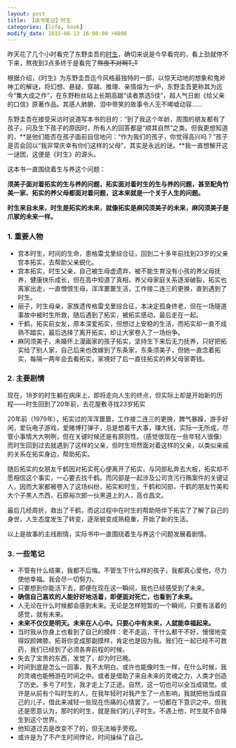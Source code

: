 ```yaml
---
layout: post
title: 【读书笔记】时生
categories: [life, book]
modify_date: 2015-06-13 16:00:00 +0800
---
```


昨天花了几个小时看完了东野圭吾的[时生](http://book.douban.com/subject/4152754/)，确切来说是今早看完的，看上劲就停不下来，熬夜到3点多终于是看完了~~熬夜不对啊T_T~~

根据介绍，《时生》为东野圭吾迄今风格最独特的一部，以惊天动地的想象和鬼斧神工的解谜，将幻想、悬疑、穿越、推理、亲情熔为一炉，东野圭吾更称其为迄今“集大成之作”，在东野粉丝站上长期高踞“读者票选5佳”，超人气日剧《给父亲的口信》原著作品。其感人肺腑、泪中带笑的故事令人无不唏嘘动容……

东野圭吾在接受采访时说道写本书的目的：“到了我这个年龄，周围的朋友都有了孩子。问及生下孩子的原因时，所有人的回答都是“顺其自然”之类。但我更想知道的，**是他们能否在孩子面前自信地问：“作为我们的孩子，你觉得高兴吗？”孩子是否会回以“我非常庆幸有你们这样的父母”，其实是永远的谜。**我一直想解开这一谜团，这便是《时生》的源头。 

这本书一直围绕着生与养这个问题：

**须美子面对着拓实的生与养的问题，拓实面对着时生的生与养的问题，甚至配角竹美一家、拓实的养父母都面对着问题，这本来就是一个关于人生的问题。**

**时生来自未来，时生是拓实的未来，就像拓实是麻冈须美子的未来，麻冈须美子是爪冢的未来一样。**

### 1. 重要人物

* 宫本时生，时间的生命，患格雷戈里综合征，回到二十多年前找到23岁的父亲宫本拓实，去帮助父亲蜕化。
* 宫本拓实，时生父亲，自己被生母虚遗弃，被不能生育没有小孩的养父母抚养，健康快乐成长，但在高中知道了真相，养父母家庭关系逐渐破裂，拓实也离家出走，一直憎恨生母，浑浑噩噩生活，工作接二连三的更换，直到遇到了时生。
* 丽子，时生母亲，家族遗传格雷戈里综合征，本决定孤身终老，但在一场隧道事故中被时生所救，随后遇到了拓实，被拓实感动，最后走在一起。
* 千鹤，拓实前女友，原本深爱拓实，但想过上安稳的生活，而拓实却一直不成熟不踏实，最后选择了离开拓实，却让大家卷入了一场纷争。
* 麻冈须美子，未婚怀上漫画家的孩子拓实，坚持生下来后无力抚养，只好把拓实给了别人家，自己后来也改嫁到了东条家，东条须美子，但她一直念着拓实，每隔一两年会去看拓实，家境好了后一直往拓实的养父母家寄钱。

### 2. 主要剧情

现在，18岁的时生躺在病床上，即将走向人生的终点，但实际上却是开始新的历程——时生回到了20年前，去花屋敷寻找23岁拓实

20年前（1979年），拓实过的浑浑噩噩，工作接二连三的更换，脾气暴躁，游手好闲，爱玩电子游戏，爱赌博打弹子，总是想着干大事，赚大钱，实际一无所成，尽管小事情大大咧咧，但在关键时候还是有原则性。（感觉很现在一些年轻人很像）
而时生回到过去就遇到了这样的父亲，但时生坦然面对着这样的父亲，以类似亲戚的关系在拓实身边，帮助拓实。

随后拓实的女朋友千鹤因对拓实死心便离开了拓实，与冈部私奔去大板，拓实却不愿相信这个事实，一心要去找千鹤。而冈部是一起涉及公司贪污行贿案件的关键证人，因而大家都被卷入了这场纠纷，拓实和时生，千鹤和冈部，千鹤的朋友竹美和大个子黑人杰西，石原裕次郎一伙黑道上的人，高仓昌文。

最后几经周折，救出了千鹤，而这过程中在时生的帮助陪伴下拓实了了解了自己的身世，人生态度发生了转变，逐渐蜕变成熟稳重，开始了新的生活。

以上是故事的主线剧情，实际书中一直围绕着生与养这个问题发展着剧情。

### 3. 一些笔记

* 不管有什么结果，我都不后悔。不管生下什么样的孩子，我都真心爱他，尽力使他幸福。我会尽一切努力。
* 只要想到你能活下去，即便在现在这一瞬间，我也已经感受到了未来。
* **确信自己喜欢的人能好好地活着，即便面对死亡，也看到了未来。**
* 人无论在什么时候都会感到未来。无论是怎样短暂的一个瞬间，只要有活着的感觉，就有未来。
* **未来不仅仅是明天。未来在人心中。只要心中有未来，人就能幸福起来。**
* 当时我从你身上也看到了自己的模样：老不走运，干什么都干不好，慢慢地变得奴颜婢膝。拓哥你变成那副摸样，肯定也是因为我。我们在一起已经不可救药，我们已经到了必须各奔前程的时候。
* 失去了宝贵的东西，发觉了，却为时已晚。
* 时间到底是怎么一回事，我不太明白。或许也能像时生一样，在什么时候，我的灵魂也能畅游在时间之中。或者是借助了来自未来的灵魂之力，人类才创造了历史。多亏了时生，我才走上了正途。自然，这一切也可以全当成错觉。或许是从前有个叫时生的人，在我年轻时对我产生了一点影响，我就把他当成自己的儿子，借此来减轻一些现在伤痛的心情罢了。一切都在下意识之中。但我还是愿意认为，那时的时生，就是我们的儿子时生。不遇上他，时生就不会降生到这个世界。
* 他知道过去是改变不了的，但无法袖手旁观。
* 或许是为了不产生时间悖论，时间操纵了自己。